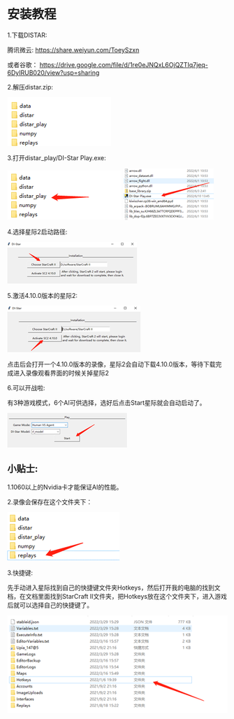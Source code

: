 # 安装教程
1.下载DISTAR:

腾讯微云: 
https://share.weiyun.com/ToeySzxn

或者谷歌：
https://drive.google.com/file/d/1re0eJNQxL6OjQZTIq7jeq-6DyIRUB020/view?usp=sharing

2.解压distar.zip:

 ![](installation/1.png)

3.打开distar_play/DI-Star Play.exe:
  
 ![](installation/2.png)
![](installation/3.png)
  
4.选择星际2启动路径:

![](installation/4.png)
 
5.激活4.10.0版本的星际2:

 ![](installation/5.png)

点击后会打开一个4.10.0版本的录像，星际2会自动下载4.10.0版本，等待下载完成进入录像观看界面的时候关掉星际2
 
6.可以开战啦:

有3种游戏模式，6个AI可供选择，选好后点击Start星际就会自动启动了。

![](installation/6.png) 
 

## 小贴士:

1.1060以上的Nvidia卡才能保证AI的性能。

2.录像会保存在这个文件夹下：

![](installation/7.png)
 
3.快捷键:

先手动进入星际找到自己的快捷键文件夹Hotkeys，然后打开我的电脑的找到文档，在文档里面找到StarCraft II文件夹，把Hotkeys放在这个文件夹下，进入游戏后就可以选择自己的快捷键了。
 
 ![](installation/8.png)